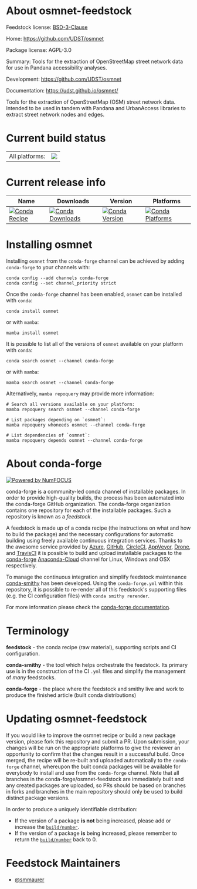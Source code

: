 About osmnet-feedstock
======================

Feedstock license: [BSD-3-Clause](https://github.com/conda-forge/osmnet-feedstock/blob/main/LICENSE.txt)

Home: https://github.com/UDST/osmnet

Package license: AGPL-3.0

Summary: Tools for the extraction of OpenStreetMap street network data for use in Pandana accessibility analyses.

Development: https://github.com/UDST/osmnet

Documentation: https://udst.github.io/osmnet/

Tools for the extraction of OpenStreetMap (OSM) street network data.
Intended to be used in tandem with Pandana and UrbanAccess libraries to
extract street network nodes and edges.


Current build status
====================


<table><tr><td>All platforms:</td>
    <td>
      <a href="https://dev.azure.com/conda-forge/feedstock-builds/_build/latest?definitionId=3166&branchName=main">
        <img src="https://dev.azure.com/conda-forge/feedstock-builds/_apis/build/status/osmnet-feedstock?branchName=main">
      </a>
    </td>
  </tr>
</table>

Current release info
====================

| Name | Downloads | Version | Platforms |
| --- | --- | --- | --- |
| [![Conda Recipe](https://img.shields.io/badge/recipe-osmnet-green.svg)](https://anaconda.org/conda-forge/osmnet) | [![Conda Downloads](https://img.shields.io/conda/dn/conda-forge/osmnet.svg)](https://anaconda.org/conda-forge/osmnet) | [![Conda Version](https://img.shields.io/conda/vn/conda-forge/osmnet.svg)](https://anaconda.org/conda-forge/osmnet) | [![Conda Platforms](https://img.shields.io/conda/pn/conda-forge/osmnet.svg)](https://anaconda.org/conda-forge/osmnet) |

Installing osmnet
=================

Installing `osmnet` from the `conda-forge` channel can be achieved by adding `conda-forge` to your channels with:

```
conda config --add channels conda-forge
conda config --set channel_priority strict
```

Once the `conda-forge` channel has been enabled, `osmnet` can be installed with `conda`:

```
conda install osmnet
```

or with `mamba`:

```
mamba install osmnet
```

It is possible to list all of the versions of `osmnet` available on your platform with `conda`:

```
conda search osmnet --channel conda-forge
```

or with `mamba`:

```
mamba search osmnet --channel conda-forge
```

Alternatively, `mamba repoquery` may provide more information:

```
# Search all versions available on your platform:
mamba repoquery search osmnet --channel conda-forge

# List packages depending on `osmnet`:
mamba repoquery whoneeds osmnet --channel conda-forge

# List dependencies of `osmnet`:
mamba repoquery depends osmnet --channel conda-forge
```


About conda-forge
=================

[![Powered by
NumFOCUS](https://img.shields.io/badge/powered%20by-NumFOCUS-orange.svg?style=flat&colorA=E1523D&colorB=007D8A)](https://numfocus.org)

conda-forge is a community-led conda channel of installable packages.
In order to provide high-quality builds, the process has been automated into the
conda-forge GitHub organization. The conda-forge organization contains one repository
for each of the installable packages. Such a repository is known as a *feedstock*.

A feedstock is made up of a conda recipe (the instructions on what and how to build
the package) and the necessary configurations for automatic building using freely
available continuous integration services. Thanks to the awesome service provided by
[Azure](https://azure.microsoft.com/en-us/services/devops/), [GitHub](https://github.com/),
[CircleCI](https://circleci.com/), [AppVeyor](https://www.appveyor.com/),
[Drone](https://cloud.drone.io/welcome), and [TravisCI](https://travis-ci.com/)
it is possible to build and upload installable packages to the
[conda-forge](https://anaconda.org/conda-forge) [Anaconda-Cloud](https://anaconda.org/)
channel for Linux, Windows and OSX respectively.

To manage the continuous integration and simplify feedstock maintenance
[conda-smithy](https://github.com/conda-forge/conda-smithy) has been developed.
Using the ``conda-forge.yml`` within this repository, it is possible to re-render all of
this feedstock's supporting files (e.g. the CI configuration files) with ``conda smithy rerender``.

For more information please check the [conda-forge documentation](https://conda-forge.org/docs/).

Terminology
===========

**feedstock** - the conda recipe (raw material), supporting scripts and CI configuration.

**conda-smithy** - the tool which helps orchestrate the feedstock.
                   Its primary use is in the construction of the CI ``.yml`` files
                   and simplify the management of *many* feedstocks.

**conda-forge** - the place where the feedstock and smithy live and work to
                  produce the finished article (built conda distributions)


Updating osmnet-feedstock
=========================

If you would like to improve the osmnet recipe or build a new
package version, please fork this repository and submit a PR. Upon submission,
your changes will be run on the appropriate platforms to give the reviewer an
opportunity to confirm that the changes result in a successful build. Once
merged, the recipe will be re-built and uploaded automatically to the
`conda-forge` channel, whereupon the built conda packages will be available for
everybody to install and use from the `conda-forge` channel.
Note that all branches in the conda-forge/osmnet-feedstock are
immediately built and any created packages are uploaded, so PRs should be based
on branches in forks and branches in the main repository should only be used to
build distinct package versions.

In order to produce a uniquely identifiable distribution:
 * If the version of a package **is not** being increased, please add or increase
   the [``build/number``](https://docs.conda.io/projects/conda-build/en/latest/resources/define-metadata.html#build-number-and-string).
 * If the version of a package **is** being increased, please remember to return
   the [``build/number``](https://docs.conda.io/projects/conda-build/en/latest/resources/define-metadata.html#build-number-and-string)
   back to 0.

Feedstock Maintainers
=====================

* [@smmaurer](https://github.com/smmaurer/)

